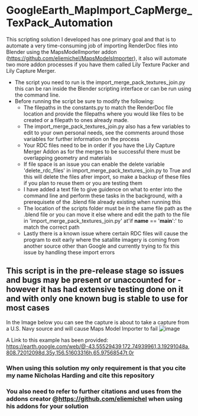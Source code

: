 # GoogleEarth_MapImport_CapMerge_TexPack_Automation
This scripting solution I developed has one primary goal and that is to automate a very time-consuming job of importing RenderDoc files into Blender using the MapsModelImporter addon (https://github.com/eliemichel/MapsModelsImporter), it also will automate two more addon processes if you have them called Lily Texture Packer and Lily Capture Merger.

* The script you need to run is the import_merge_pack_textures_join.py this can be ran inside the Blender scripting interface or can be run using the command line.
* Before running the script be sure to modify the following:
  * The filepaths in the constants.py to match the RenderDoc file location and provide the filepaths where you would like files to be created or a filepath to ones already made.
  * The import_merge_pack_textures_join.py also has a few variables to edit to your own personal needs, see the comments around those variables for further information on the process
  * Your RDC files need to be in order if you have the Lily Capture Merger Addon as for the merges to be successful there must be overlapping geometry and materials
  * If file space is an issue you can enable the delete variable 'delete_rdc_files' in import_merge_pack_textures_join.py to True and this will delete the files afrer import, so make a backup of these files if you plan to reuse them or you are testing them
  * I have added a text file to give guidence on what to enter into the command line and perform these tasks in the background, with a prerequisete of the .blend file already existing when running this
  * The location of the scripts folder must be in the same file path as the .blend file or you can move it else where and edit the path to the file in 'import_merge_pack_textures_join.py' at'if __name__ == '__main__':' to match the correct path
  * Lastly there is a known issue where certain RDC files will cause the program to exit early where the satallite imagery is coming from another source other than Google and currently trying to fix this issue by handling these import errors

## This script is in the pre-release stage so issues and bugs may be present or unaccounted for - however it has had extensive testing done on it and with only one known bug is stable to use for most cases
In the Image below you can see the capture is about to take a capture from a U.S. Navy source and will cause Maps Model Importer to fail
![image](https://github.com/sir306/GoogleEarth_MapImport_CapMerge_TexPack_Automation/assets/40708936/95dfbca7-9b7d-4154-b633-3c26666fabf8)

A Link to this example has been provided:
[](url)https://earth.google.com/web/@-43.55529439,172.74939961,3.19291048a,808.72012098d,35y,156.51603316h,65.97568547t,0r
### When using this solution my only requirement is that you cite my name Nicholas Harding and cite this repository
### You also need to refer to further citations and uses from the addons creator @https://github.com/eliemichel when using his addons for your solution

